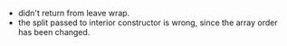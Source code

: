 - didn't return from leave wrap.
- the split passed to interior constructor is wrong, since the array order has been changed.